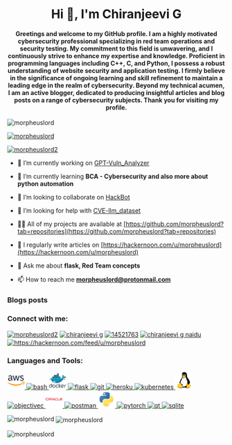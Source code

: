 <h1 align="center">Hi 👋, I'm Chiranjeevi G</h1>
<h4 align="center">Greetings and welcome to my GitHub profile. I am a highly motivated cybersecurity professional specializing in red team operations and security testing. My commitment to this field is unwavering, and I continuously strive to enhance my expertise and knowledge. Proficient in programming languages including C++, C, and Python, I possess a robust understanding of website security and application testing. I firmly believe in the significance of ongoing learning and skill refinement to maintain a leading edge in the realm of cybersecurity. Beyond my technical acumen, I am an active blogger, dedicated to producing insightful articles and blog posts on a range of cybersecurity subjects. Thank you for visiting my profile.</h4>

<p align="left"> <img src="https://komarev.com/ghpvc/?username=morpheuslord&label=Profile%20views&color=0e75b6&style=flat" alt="morpheuslord" /> </p>

<p align="left"> <a href="https://github.com/ryo-ma/github-profile-trophy"><img src="https://github-profile-trophy.vercel.app/?username=morpheuslord" alt="morpheuslord" /></a> </p>

<p align="left"> <a href="https://twitter.com/morpheuslord2" target="blank"><img src="https://img.shields.io/twitter/follow/morpheuslord2?logo=twitter&style=for-the-badge" alt="morpheuslord2" /></a> </p>

- 🔭 I’m currently working on [GPT-Vuln_Analyzer](https://github.com/morpheuslord/GPT_Vuln-analyzer)

- 🌱 I’m currently learning **BCA - Cybersecurity and also more about python automation**

- 👯 I’m looking to collaborate on [HackBot](https://github.com/morpheuslord/HackBot)

- 🤝 I’m looking for help with [CVE-llm_dataset](https://github.com/morpheuslord/CVE-llm_dataset)

- 👨‍💻 All of my projects are available at [https://github.com/morpheuslord?tab=repositories](https://github.com/morpheuslord?tab=repositories)

- 📝 I regularly write articles on [https://hackernoon.com/u/morpheuslord](https://hackernoon.com/u/morpheuslord)

- 💬 Ask me about **flask, Red Team concepts**

- 📫 How to reach me **morpheuslord@protonmail.com**

### Blogs posts
<!-- BLOG-POST-LIST:START -->
<!-- BLOG-POST-LIST:END -->

<h3 align="left">Connect with me:</h3>
<p align="left">
<a href="https://twitter.com/morpheuslord2" target="blank"><img align="center" src="https://raw.githubusercontent.com/rahuldkjain/github-profile-readme-generator/master/src/images/icons/Social/twitter.svg" alt="morpheuslord2" height="30" width="40" /></a>
<a href="https://linkedin.com/in/chiranjeevi g" target="blank"><img align="center" src="https://raw.githubusercontent.com/rahuldkjain/github-profile-readme-generator/master/src/images/icons/Social/linked-in-alt.svg" alt="chiranjeevi g" height="30" width="40" /></a>
<a href="https://stackoverflow.com/users/14521763" target="blank"><img align="center" src="https://raw.githubusercontent.com/rahuldkjain/github-profile-readme-generator/master/src/images/icons/Social/stack-overflow.svg" alt="14521763" height="30" width="40" /></a>
<a href="https://kaggle.com/chiranjeevi g naidu" target="blank"><img align="center" src="https://raw.githubusercontent.com/rahuldkjain/github-profile-readme-generator/master/src/images/icons/Social/kaggle.svg" alt="chiranjeevi g naidu" height="30" width="40" /></a>
<a href="/https://hackernoon.com/feed/u/morpheuslord" target="blank"><img align="center" src="https://raw.githubusercontent.com/rahuldkjain/github-profile-readme-generator/master/src/images/icons/Social/rss.svg" alt="https://hackernoon.com/feed/u/morpheuslord" height="30" width="40" /></a>
</p>

<h3 align="left">Languages and Tools:</h3>
<p align="left"> <a href="https://aws.amazon.com" target="_blank" rel="noreferrer"> <img src="https://raw.githubusercontent.com/devicons/devicon/master/icons/amazonwebservices/amazonwebservices-original-wordmark.svg" alt="aws" width="40" height="40"/> </a> <a href="https://www.gnu.org/software/bash/" target="_blank" rel="noreferrer"> <img src="https://www.vectorlogo.zone/logos/gnu_bash/gnu_bash-icon.svg" alt="bash" width="40" height="40"/> </a> <a href="https://www.docker.com/" target="_blank" rel="noreferrer"> <img src="https://raw.githubusercontent.com/devicons/devicon/master/icons/docker/docker-original-wordmark.svg" alt="docker" width="40" height="40"/> </a> <a href="https://flask.palletsprojects.com/" target="_blank" rel="noreferrer"> <img src="https://www.vectorlogo.zone/logos/pocoo_flask/pocoo_flask-icon.svg" alt="flask" width="40" height="40"/> </a> <a href="https://git-scm.com/" target="_blank" rel="noreferrer"> <img src="https://www.vectorlogo.zone/logos/git-scm/git-scm-icon.svg" alt="git" width="40" height="40"/> </a> <a href="https://heroku.com" target="_blank" rel="noreferrer"> <img src="https://www.vectorlogo.zone/logos/heroku/heroku-icon.svg" alt="heroku" width="40" height="40"/> </a> <a href="https://kubernetes.io" target="_blank" rel="noreferrer"> <img src="https://www.vectorlogo.zone/logos/kubernetes/kubernetes-icon.svg" alt="kubernetes" width="40" height="40"/> </a> <a href="https://www.linux.org/" target="_blank" rel="noreferrer"> <img src="https://raw.githubusercontent.com/devicons/devicon/master/icons/linux/linux-original.svg" alt="linux" width="40" height="40"/> </a> <a href="https://developer.apple.com/library/archive/documentation/Cocoa/Conceptual/ProgrammingWithObjectiveC/Introduction/Introduction.html" target="_blank" rel="noreferrer"> <img src="https://www.vectorlogo.zone/logos/apple_objectivec/apple_objectivec-icon.svg" alt="objectivec" width="40" height="40"/> </a> <a href="https://www.oracle.com/" target="_blank" rel="noreferrer"> <img src="https://raw.githubusercontent.com/devicons/devicon/master/icons/oracle/oracle-original.svg" alt="oracle" width="40" height="40"/> </a> <a href="https://postman.com" target="_blank" rel="noreferrer"> <img src="https://www.vectorlogo.zone/logos/getpostman/getpostman-icon.svg" alt="postman" width="40" height="40"/> </a> <a href="https://www.python.org" target="_blank" rel="noreferrer"> <img src="https://raw.githubusercontent.com/devicons/devicon/master/icons/python/python-original.svg" alt="python" width="40" height="40"/> </a> <a href="https://pytorch.org/" target="_blank" rel="noreferrer"> <img src="https://www.vectorlogo.zone/logos/pytorch/pytorch-icon.svg" alt="pytorch" width="40" height="40"/> </a> <a href="https://www.qt.io/" target="_blank" rel="noreferrer"> <img src="https://upload.wikimedia.org/wikipedia/commons/0/0b/Qt_logo_2016.svg" alt="qt" width="40" height="40"/> </a> <a href="https://www.sqlite.org/" target="_blank" rel="noreferrer"> <img src="https://www.vectorlogo.zone/logos/sqlite/sqlite-icon.svg" alt="sqlite" width="40" height="40"/> </a> </p>

<p><img align="left" src="https://github-readme-stats.vercel.app/api/top-langs?username=morpheuslord&show_icons=true&locale=en&layout=compact" alt="morpheuslord" /></p>

<p>&nbsp;<img align="center" src="https://github-readme-stats.vercel.app/api?username=morpheuslord&show_icons=true&locale=en" alt="morpheuslord" /></p>

<p><img align="center" src="https://github-readme-streak-stats.herokuapp.com/?user=morpheuslord&" alt="morpheuslord" /></p>
